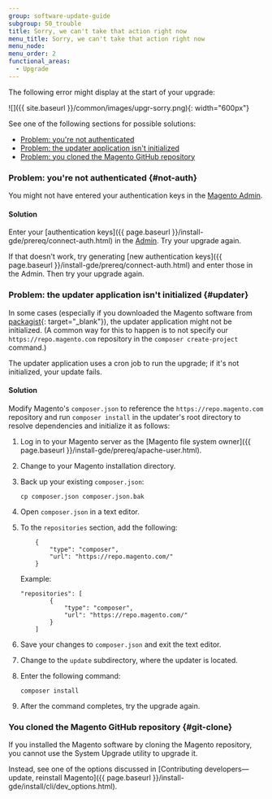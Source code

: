 ```yaml
---
group: software-update-guide
subgroup: 50_trouble
title: Sorry, we can't take that action right now
menu_title: Sorry, we can't take that action right now
menu_node:
menu_order: 2
functional_areas:
  - Upgrade
---
```


The following error might display at the start of your upgrade:

![]({{ site.baseurl }}/common/images/upgr-sorry.png){: width="600px"}

See one of the following sections for possible solutions:

*	[Problem: you're not authenticated](#not-auth)
*	[Problem: the updater application isn't initialized](#updater)
*	[Problem: you cloned the Magento GitHub repository](#git-clone)

### Problem: you're not authenticated {#not-auth}

You might not have entered your authentication keys in the [Magento Admin](https://glossary.magento.com/magento-admin).

#### Solution

Enter your [authentication keys]({{ page.baseurl }}/install-gde/prereq/connect-auth.html) in the [Admin](https://glossary.magento.com/admin). Try your upgrade again.

If that doesn't work, try generating [new authentication keys]({{ page.baseurl }}/install-gde/prereq/connect-auth.html) and enter those in the Admin. Then try your upgrade again.

### Problem: the updater application isn't initialized {#updater}

In some cases (especially if you downloaded the Magento software from [packagist](https://packagist.org/){: target="_blank"}), the updater application might not be initialized. (A common way for this to happen is to not specify our `https://repo.magento.com` repository in the `composer create-project` command.)

The updater application uses a cron job to run the upgrade; if it's not initialized, your update fails.

#### Solution

Modify Magento's `composer.json` to reference the `https://repo.magento.com` repository and run `composer install` in the updater's root directory to resolve dependencies and initialize it as follows:

1.	Log in to your Magento server as the [Magento file system owner]({{ page.baseurl }}/install-gde/prereq/apache-user.html).
2.	Change to your Magento installation directory.
3.	Back up your existing `composer.json`:

		cp composer.json composer.json.bak

4.	Open `composer.json` in a text editor.
5.	To the `repositories` section, add the following:

			{
				"type": "composer",
				"url": "https://repo.magento.com/"
			}

    Example:

		"repositories": [
				{
					"type": "composer",
					"url": "https://repo.magento.com/"
				}
			]

6.	Save your changes to `composer.json` and exit the text editor.
7.	Change to the `update` subdirectory, where the updater is located.
8.	Enter the following command:

		composer install
9.	After the command completes, try the upgrade again.

### You cloned the Magento GitHub repository {#git-clone}

If you installed the Magento software by cloning the Magento repository, you cannot use the System Upgrade utility to upgrade it.

Instead, see one of the options discussed in [Contributing developers—update, reinstall Magento]({{ page.baseurl }}/install-gde/install/cli/dev_options.html).
